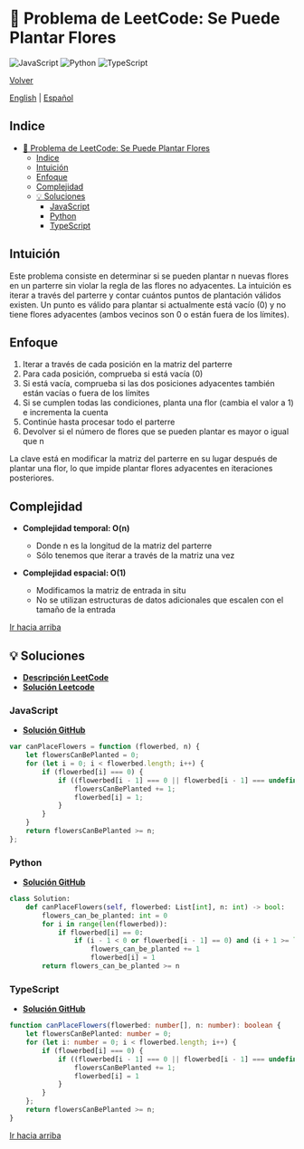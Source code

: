 # 🤔 Problema de LeetCode: Se Puede Plantar Flores

![JavaScript](https://img.shields.io/badge/JavaScript-F7DF1E?logo=javascript&logoColor=black)
![Python](https://img.shields.io/badge/Python-3776AB?logo=python&logoColor=white)
![TypeScript](https://img.shields.io/badge/TypeScript-3178C6?logo=typescript&logoColor=white)

[Volver](../README.md)

[English](./605.CanPlaceFlowers.md) | [Español](./605.CanPlaceFlowers-es.md)

## Indice

- [🤔 Problema de LeetCode: Se Puede Plantar Flores](#-problema-de-leetcode-se-puede-plantar-flores)
  - [Indice](#indice)
  - [Intuición](#intuición)
  - [Enfoque](#enfoque)
  - [Complejidad](#complejidad)
  - [💡 Soluciones](#-soluciones)
    - [JavaScript](#javascript)
    - [Python](#python)
    - [TypeScript](#typescript)

## Intuición

Este problema consiste en determinar si se pueden plantar n nuevas flores en un parterre sin violar la regla de las flores no adyacentes. La intuición es iterar a través del parterre y contar cuántos puntos de plantación válidos existen. Un punto es válido para plantar si actualmente está vacío (0) y no tiene flores adyacentes (ambos vecinos son 0 o están fuera de los límites).

## Enfoque

1. Iterar a través de cada posición en la matriz del parterre
2. Para cada posición, comprueba si está vacía (0)
3. Si está vacía, comprueba si las dos posiciones adyacentes también están vacías o fuera de los límites
4. Si se cumplen todas las condiciones, planta una flor (cambia el valor a 1) e incrementa la cuenta
5. Continúe hasta procesar todo el parterre
6. Devolver si el número de flores que se pueden plantar es mayor o igual que n

La clave está en modificar la matriz del parterre en su lugar después de plantar una flor, lo que impide plantar flores adyacentes en iteraciones posteriores.

## Complejidad

- **Complejidad temporal: O(n)**

    - Donde n es la longitud de la matriz del parterre
    - Sólo tenemos que iterar a través de la matriz una vez

- **Complejidad espacial: O(1)**

    - Modificamos la matriz de entrada in situ
    - No se utilizan estructuras de datos adicionales que escalen con el tamaño de la entrada

[Ir hacia arriba](#indice)

## 💡 Soluciones

- **[Descripción LeetCode](https://leetcode.com/problems/can-place-flowers/description/)**
- **[Solución Leetcode](https://leetcode.com/problems/can-place-flowers/solutions/6562671/my-solution-by-danielpaez-dev-cn6b/)**

### JavaScript

- **[Solución GitHub](../solutions/JavaScript/605.CanPlaceFlowers.js)**

```javascript
var canPlaceFlowers = function (flowerbed, n) {
    let flowersCanBePlanted = 0;
    for (let i = 0; i < flowerbed.length; i++) {
        if (flowerbed[i] === 0) {
            if ((flowerbed[i - 1] === 0 || flowerbed[i - 1] === undefined) && (flowerbed[i + 1] === 0 || flowerbed[i + 1] === undefined)) {
                flowersCanBePlanted += 1;
                flowerbed[i] = 1;
            }
        }
    }
    return flowersCanBePlanted >= n;
};
```

### Python

- **[Solución GitHub](../solutions/Python/605.CanPlaceFlowers.py)**

```python
class Solution:
    def canPlaceFlowers(self, flowerbed: List[int], n: int) -> bool:
        flowers_can_be_planted: int = 0
        for i in range(len(flowerbed)):
            if flowerbed[i] == 0:
                if (i - 1 < 0 or flowerbed[i - 1] == 0) and (i + 1 >= len(flowerbed) or flowerbed[i + 1] == 0):
                    flowers_can_be_planted += 1
                    flowerbed[i] = 1
        return flowers_can_be_planted >= n
```

### TypeScript

- **[Solución GitHub](../solutions/TypeScript/605.CanPlaceFlowers.ts)**

```typescript
function canPlaceFlowers(flowerbed: number[], n: number): boolean {
    let flowersCanBePlanted: number = 0;
    for (let i: number = 0; i < flowerbed.length; i++) {
        if (flowerbed[i] === 0) {
            if ((flowerbed[i - 1] === 0 || flowerbed[i - 1] === undefined) && (flowerbed[i + 1] === 0 || flowerbed[i + 1] === undefined)) {
                flowersCanBePlanted += 1;
                flowerbed[i] = 1
            }
        }
    };
    return flowersCanBePlanted >= n;
}
```

[Ir hacia arriba](#indice)
